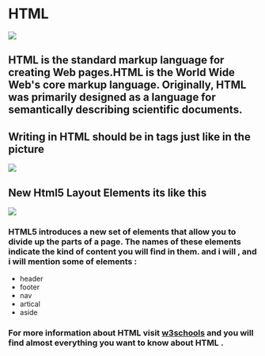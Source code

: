 # HTML

![](https://www.edureka.co/blog/wp-content/uploads/2019/06/What-is-HTML.jpg)



## HTML is the standard markup language for creating Web pages.HTML is the World Wide Web's core markup language. Originally, HTML was primarily designed as a language for semantically describing scientific documents.

## Writing in HTML should be in tags just like in the picture

![](https://mason.gmu.edu/~kshiffl4/375/HTML_Tags.jpg)





## New Html5 Layout Elements its like this

![](https://www.w3schools.com/html/img_sem_elements.gif)


### HTML5 introduces a new set of elements that allow you to divide up the parts of a page. The names of these elements indicate the kind of content you will find in them. and i will , and i will mention some of elements :

- header
- footer
- nav
- artical
- aside

### For more information about HTML visit [w3schools](https://www.w3schools.com/tags/default.asp) and you will find almost everything you want to know about HTML .

